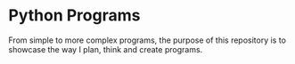# Python Programs
From simple to more complex programs, the purpose of this repository is to showcase the way I plan, think and create programs.
